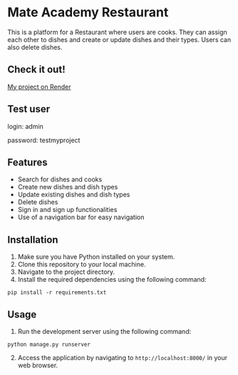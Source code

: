 # Mate Academy Restaurant

This is a platform for a Restaurant where users are cooks. They can assign each other to dishes and create or update dishes and their types. Users can also delete dishes.

## Check it out!

[My project on Render]()


## Test user

login: admin

password: testmyproject

## Features

- Search for dishes and cooks
- Create new dishes and dish types
- Update existing dishes and dish types
- Delete dishes
- Sign in and sign up functionalities
- Use of a navigation bar for easy navigation

## Installation

1. Make sure you have Python installed on your system.
2. Clone this repository to your local machine.
3. Navigate to the project directory.
4. Install the required dependencies using the following command:

```
pip install -r requirements.txt
```

## Usage

1. Run the development server using the following command:

```
python manage.py runserver
```


2. Access the application by navigating to `http://localhost:8000/` in your web browser.